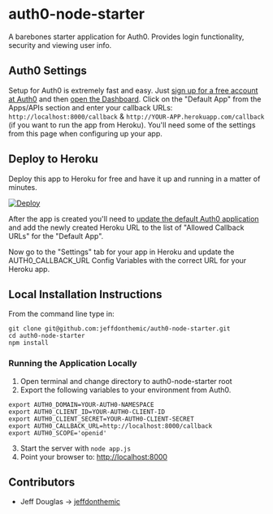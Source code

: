 # auth0-node-starter

A barebones starter application for Auth0. Provides login functionality, security and viewing user info.

## Auth0 Settings

Setup for Auth0 is extremely fast and easy. Just [sign up for a free account at Auth0](https://auth0.com/) and then [open the Dashboard](https://manage.auth0.com). Click on the "Default App" from the Apps/APIs section and enter your callback URLs: `http://localhost:8000/callback` & `http://YOUR-APP.herokuapp.com/callback` (if you want to run the app from Heroku). You'll need some of the settings from this page when configuring up your app.

## Deploy to Heroku

Deploy this app to Heroku for free and have it up and running in a matter of minutes.

[![Deploy](https://www.herokucdn.com/deploy/button.png)](https://heroku.com/deploy?template=https://github.com/jeffdonthemic/auth0-node-starter)

After the app is created you'll need to [update the default Auth0 application](https://manage.auth0.com/#/applications) and add the newly created Heroku URL to the list of "Allowed Callback URLs"
for the "Default App". 

Now go to the "Settings" tab for your app in Heroku and update the AUTH0_CALLBACK_URL Config Variables with the correct URL for your Heroku app. 


## Local Installation Instructions

From the command line type in:

```
git clone git@github.com:jeffdonthemic/auth0-node-starter.git
cd auth0-node-starter
npm install
```

### Running the Application Locally

1. Open terminal and change directory to auth0-node-starter root
2. Export the following variables to your environment from Auth0.

```
export AUTH0_DOMAIN=YOUR-AUTH0-NAMESPACE
export AUTH0_CLIENT_ID=YOUR-AUTH0-CLIENT-ID
export AUTH0_CLIENT_SECRET=YOUR-AUTH0-CLIENT-SECRET
export AUTH0_CALLBACK_URL=http://localhost:8000/callback
export AUTH0_SCOPE='openid'
```

3. Start the server with `node app.js`
4. Point your browser to: [http://localhost:8000](http://localhost:8000)

## Contributors
* Jeff Douglas -> [jeffdonthemic](https://github.com/jeffdonthemic)
